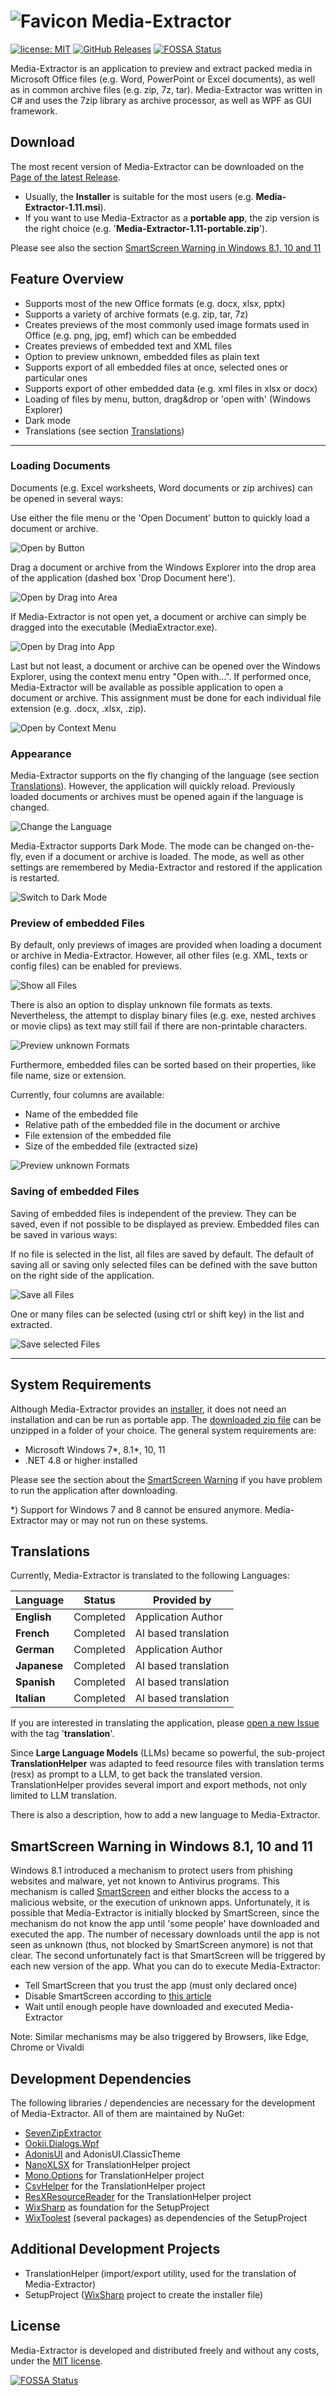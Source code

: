 # ![Favicon](./resources/img/icon32.png) Media-Extractor

[![license: MIT](https://img.shields.io/github/license/rabanti-github/media-extractor.svg)](https://opensource.org/licenses/MIT)
[![GitHub Releases](https://img.shields.io/github/downloads/rabanti-github/media-extractor/latest/total.svg)](https://github.com/rabanti-github/Media-Extractor/releases/latest)
[![FOSSA Status](https://app.fossa.io/api/projects/git%2Bgithub.com%2Frabanti-github%2FMedia-Extractor.svg?type=shield)](https://app.fossa.io/projects/git%2Bgithub.com%2Frabanti-github%2FMedia-Extractor?ref=badge_shield)

Media-Extractor is an application to preview and extract packed media in Microsoft Office files (e.g. Word, PowerPoint or Excel documents), as well as in common archive files (e.g. zip, 7z, tar). Media-Extractor was written in C# and uses the 7zip library as archive processor, as well as WPF as GUI framework.

## Download

The most recent version of Media-Extractor can be downloaded on the [Page of the latest Release](https://github.com/rabanti-github/Media-Extractor/releases/latest).

- Usually, the **Installer** is suitable for the most users (e.g. **Media-Extractor-1.11.msi**).
- If you want to use Media-Extractor as a **portable app**, the zip version is the right choice (e.g. '**Media-Extractor-1.11-portable.zip**').

Please see also the section [SmartScreen Warning in Windows 8.1, 10 and 11](#smartscreen-warning-in-windows-81-10-and-11)

## Feature Overview

- Supports most of the new Office formats (e.g. docx, xlsx, pptx)
- Supports a variety of archive formats (e.g. zip, tar, 7z)
- Creates previews of the most commonly used image formats used in Office (e.g. png, jpg, emf) which can be embedded
- Creates previews of embedded text and XML files
- Option to preview unknown, embedded files as plain text
- Supports export of all embedded files at once, selected ones or particular ones
- Supports export of other embedded data (e.g. xml files in xlsx or docx)
- Loading of files by menu, button, drag&drop or 'open with' (Windows Explorer)
- Dark mode
- Translations (see section [Translations](#Translations))

---

### Loading Documents

Documents (e.g. Excel worksheets, Word documents or zip archives) can be opened in several ways:

Use either the file menu or the 'Open Document' button to quickly load a document or archive.

![Open by Button](./resources/img/button_open.gif)

Drag a document or archive from the Windows Explorer into the drop area of the application (dashed box 'Drop Document here').

![Open by Drag into Area](./resources/img/drag_open.gif)

If Media-Extractor is not open yet, a document or archive can simply be dragged into the executable (MediaExtractor.exe).

![Open by Drag into App](./resources/img/drag_app_open.gif)

Last but not least, a document or archive can be opened over the Windows Explorer, using the context menu entry "Open with...". If performed once, Media-Extractor will be available as possible application to open a document or archive. This assignment must be done for each individual file extension (e.g. .docx, .xlsx, .zip).

![Open by Context Menu](./resources/img/context_open.gif)

### Appearance

Media-Extractor supports on the fly changing of the language (see section [Translations](#Translations)). However, the application will quickly reload. Previously loaded documents or archives must be opened again if the language is changed.

![Change the Language](./resources/img/change_locale.gif)

Media-Extractor supports Dark Mode. The mode can be changed on-the-fly, even if a document or archive is loaded. The mode, as well as other settings are remembered by Media-Extractor and restored if the application is restarted.

![Switch to Dark Mode](./resources/img/dark_mode.gif)

### Preview of embedded Files

By default, only previews of images are provided when loading a document or archive in Media-Extractor. However, all other files (e.g. XML, texts or config files) can be enabled for previews.

![Show all Files](./resources/img/show_all_files.gif)

There is also an option to display unknown file formats as texts. Nevertheless, the attempt to display binary files (e.g. exe, nested archives or movie clips) as text may still fail if there are non-printable characters.

![Preview unknown Formats](./resources/img/preview_unknown_formats.gif)

Furthermore, embedded files can be sorted based on their properties, like file name, size or extension.

Currently, four columns are available:

- Name of the embedded file
- Relative path of the embedded file in the document or archive
- File extension of the embedded file
- Size of the embedded file (extracted size)

![Preview unknown Formats](./resources/img/sort_files.gif)

### Saving of embedded Files

Saving of embedded files is independent of the preview. They can be saved, even if not possible to be displayed as preview. Embedded files can be saved in various ways:

If no file is selected in the list, all files are saved by default. The default of saving all or saving only selected files can be defined with the save button on the right side of the application.

![Save all Files](./resources/img/save_all_files.gif)

One or many files can be selected (using ctrl or shift key) in the list and extracted.

![Save selected Files](./resources/img/save_selected_files.gif)

---

## System Requirements

Although Media-Extractor provides an [installer](#Download), it does not need an installation and can be run as portable app. The [downloaded zip file](#Download) can be unzipped in a folder of your choice. The general system requirements are:

- Microsoft Windows 7*, 8.1*, 10, 11
- .NET 4.8 or higher installed

Please see the section about the [SmartScreen Warning](#smartscreen-warning-in-windows-81-10-and-11) if you have problem to run the application after downloading.

*) Support for Windows 7 and 8 cannot be ensured anymore. Media-Extractor may or may not run on these systems.

## Translations

Currently, Media-Extractor is translated to the following Languages:

| Language | Status    | Provided by        |
| -------- | --------- | ------------------ |
| **English**  | Completed | Application Author |
| **French**   | Completed | AI based translation |
| **German**   | Completed | Application Author |
| **Japanese**   | Completed | AI based translation |
| **Spanish**   | Completed | AI based translation |
| **Italian**   | Completed | AI based translation |

If you are interested in translating the application, please [open a new Issue](https://github.com/rabanti-github/Media-Extractor/issues/new) with the tag '**translation**'.

Since **Large Language Models** (LLMs) became so powerful, the sub-project **TranslationHelper** was adapted to feed resource files with translation terms (resx) as prompt to a LLM, to get back the translated version.
TranslationHelper provides several import and export methods, not only limited to LLM translation.

There is also a description, how to add a new language to Media-Extractor.


## SmartScreen Warning in Windows 8.1, 10 and 11

Windows 8.1 introduced a mechanism to protect users from phishing websites and malware, yet not known to Antivirus programs. This mechanism is called [SmartScreen](https://support.microsoft.com/en-us/help/17443/microsoft-edge-smartscreen-faq) and either blocks the access to a malicious website, or the execution of unknown apps.
Unfortunately, it is possible that Media-Extractor is initially blocked by SmartScreen, since the mechanism do not know the app until 'some people' have downloaded and executed the app. The number of necessary downloads until the app is not seen as unknown (thus, not blocked by SmartScreen anymore) is not that clear.
The second unfortunately fact is that SmartScreen will be triggered by each new version of the app.
What you can do to execute Media-Extractor:

- Tell SmartScreen that you trust the app (must only declared once)
- Disable SmartScreen according to [this article](https://support.microsoft.com/en-us/help/17443/microsoft-edge-smartscreen-faq)
- Wait until enough people have downloaded and executed Media-Extractor

Note: Similar mechanisms may be also triggered by Browsers, like Edge, Chrome or Vivaldi

## Development Dependencies

The following libraries / dependencies are necessary for the development of Media-Extractor. All of them are maintained by NuGet:

- [SevenZipExtractor](https://github.com/adoconnection/SevenZipExtractor)
- [Ookii.Dialogs.Wpf](https://github.com/ookii-dialogs/ookii-dialogs-wpf)
- [AdonisUI](https://github.com/benruehl/adonis-ui/) and AdonisUI.ClassicTheme
- [NanoXLSX](https://github.com/rabanti-github/NanoXLSX) for TranslationHelper project
- [Mono.Options](https://github.com/xamarin/XamarinComponents/tree/main/XPlat/Mono.Options) for TranslationHelper project
- [CsvHelper](https://joshclose.github.io/CsvHelper/) for the TranslationHelper project
- [ResXResourceReader](https://www.nuget.org/packages/ResXResourceReader.NetStandard) for the TranslationHelper project
- [WixSharp](https://github.com/oleg-shilo/wixsharp) as foundation for the SetupProject
- [WixToolest](https://github.com/wixtoolset) (several packages) as dependencies of the SetupProject

## Additional Development Projects

- TranslationHelper (import/export utility, used for the translation of Media-Extractor)
- SetupProject ([WixSharp](https://github.com/oleg-shilo/wixsharp) project to create the installer file)

## License

Media-Extractor is developed and distributed freely and without any costs, under the [MIT license](https://opensource.org/licenses/MIT).

[![FOSSA Status](https://app.fossa.io/api/projects/git%2Bgithub.com%2Frabanti-github%2FMedia-Extractor.svg?type=large)](https://app.fossa.io/projects/git%2Bgithub.com%2Frabanti-github%2FMedia-Extractor?ref=badge_large)
